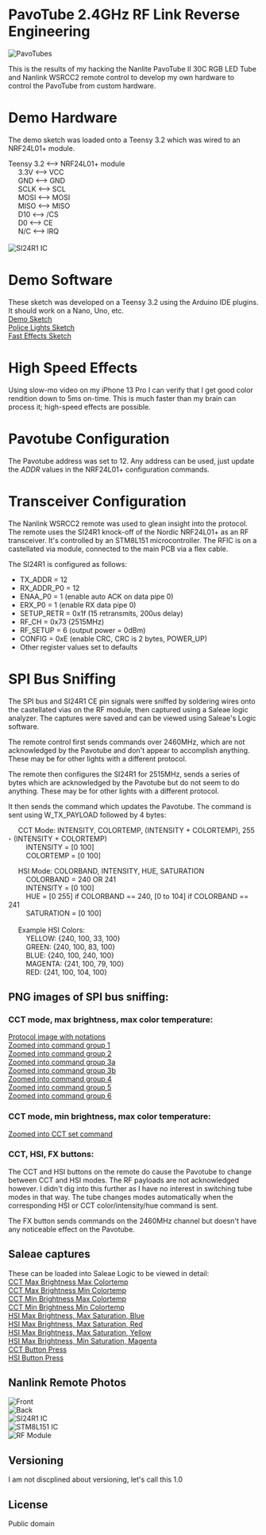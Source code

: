 # PavoTube 2.4GHz RF Link Reverse Engineering

![PavoTubes](photos/pavotubes2.jpg)<br />

This is the results of my hacking the Nanlite PavoTube II 30C RGB LED Tube and Nanlink WSRCC2 remote control to develop my own hardware to control the PavoTube from custom hardware.

# Demo Hardware
The demo sketch was loaded onto a Teensy 3.2 which was wired to an NRF24L01+ module.<br />

Teensy 3.2  <--> NRF24L01+ module<br />
&nbsp;&nbsp;&nbsp;&nbsp;  3.3V <--> VCC<br />
&nbsp;&nbsp;&nbsp;&nbsp;  GND  <--> GND<br />
&nbsp;&nbsp;&nbsp;&nbsp;  SCLK <--> SCL<br />
&nbsp;&nbsp;&nbsp;&nbsp;  MOSI <--> MOSI<br />
&nbsp;&nbsp;&nbsp;&nbsp;  MISO <--> MISO<br />
&nbsp;&nbsp;&nbsp;&nbsp;  D10  <--> /CS<br />
&nbsp;&nbsp;&nbsp;&nbsp;  D0   <--> CE<br />
&nbsp;&nbsp;&nbsp;&nbsp;  N/C  <--> IRQ<br />
<br />
![SI24R1 IC](photos/demo_hardware.jpg)<br />

# Demo Software
These sketch was developed on a Teensy 3.2 using the Arduino IDE plugins. It should work on a Nano, Uno, etc.<br />
[Demo Sketch](pavotube_demo_sketch/pavotube_demo_sketch.ino)<br />
[Police Lights Sketch](police_lights_effect/police_lights_effect.ino)<br />
[Fast Effects Sketch](fastest_effects/fastest_effects.ino)

# High Speed Effects
Using slow-mo video on my iPhone 13 Pro I can verify that I get good color rendition down to 5ms on-time. This is much faster than my brain can process it; high-speed effects are possible.

# Pavotube Configuration
The Pavotube address was set to 12. Any address can be used, just update the *ADDR* values in the NRF24L01+ configuration commands.

# Transceiver Configuration

The Nanlink WSRCC2 remote was used to glean insight into the protocol. The remote uses the SI24R1 knock-off of the Nordic NRF24L01+ as an RF transceiver. It's controlled by an STM8L151 microcontroller. The RFIC is on a castellated via module, connected to the main PCB via a flex cable.<br />

The SI24R1 is configured as follows:
- TX_ADDR = 12<br />
- RX_ADDR_P0 = 12<br />
- ENAA_P0 = 1 (enable auto ACK on data pipe 0)<br />
- ERX_P0 = 1 (enable RX data pipe 0)<br />
- SETUP_RETR = 0x1f (15 retransmits, 200us delay)<br />
- RF_CH = 0x73 (2515MHz)<br />
- RF_SETUP = 6 (output power = 0dBm)<br />
- CONFIG = 0xE (enable CRC, CRC is 2 bytes, POWER_UP)<br />
- Other register values set to defaults<br />

# SPI Bus Sniffing

The SPI bus and SI24R1 CE pin signals were sniffed by soldering wires onto the castellated vias on the RF module, then captured using a Saleae logic analyzer. The captures were saved and can be viewed using Saleae's Logic software.

The remote control first sends commands over 2460MHz, which are not acknowledged by the Pavotube and don't appear to accomplish anything. These may be for other lights with a different protocol.

The remote then configures the SI24R1 for 2515MHz, sends a series of bytes which are acknowledged by the Pavotube but do not seem to do anything. These may be for other lights with a different protocol.

It then sends the command which updates the Pavotube. The command is sent using W_TX_PAYLOAD followed by 4 bytes:

&nbsp;&nbsp;&nbsp;&nbsp;  CCT Mode: INTENSITY, COLORTEMP, (INTENSITY + COLORTEMP), 255 - (INTENSITY + COLORTEMP)<br />
&nbsp;&nbsp;&nbsp;&nbsp;&nbsp;&nbsp;&nbsp;&nbsp;    INTENSITY = [0 100]<br />
&nbsp;&nbsp;&nbsp;&nbsp;&nbsp;&nbsp;&nbsp;&nbsp;    COLORTEMP = [0 100]<br />

&nbsp;&nbsp;&nbsp;&nbsp;  HSI Mode: COLORBAND, INTENSITY, HUE, SATURATION<br />
&nbsp;&nbsp;&nbsp;&nbsp;&nbsp;&nbsp;&nbsp;&nbsp;    COLORBAND = 240 OR 241<br />
&nbsp;&nbsp;&nbsp;&nbsp;&nbsp;&nbsp;&nbsp;&nbsp;    INTENSITY = [0 100]<br />
&nbsp;&nbsp;&nbsp;&nbsp;&nbsp;&nbsp;&nbsp;&nbsp;    HUE = [0 255] if COLORBAND == 240, [0 to 104] if COLORBAND == 241<br />
&nbsp;&nbsp;&nbsp;&nbsp;&nbsp;&nbsp;&nbsp;&nbsp;    SATURATION = [0 100]<br />
<br />
&nbsp;&nbsp;&nbsp;&nbsp;  Example HSI Colors:<br />
&nbsp;&nbsp;&nbsp;&nbsp;&nbsp;&nbsp;&nbsp;&nbsp;    YELLOW:  {240, 100, 33, 100}<br />
&nbsp;&nbsp;&nbsp;&nbsp;&nbsp;&nbsp;&nbsp;&nbsp;    GREEN: 	 {240, 100, 83, 100}<br />
&nbsp;&nbsp;&nbsp;&nbsp;&nbsp;&nbsp;&nbsp;&nbsp;    BLUE: 	 {240, 100, 240, 100}<br />
&nbsp;&nbsp;&nbsp;&nbsp;&nbsp;&nbsp;&nbsp;&nbsp;    MAGENTA: {241, 100, 79, 100}<br />
&nbsp;&nbsp;&nbsp;&nbsp;&nbsp;&nbsp;&nbsp;&nbsp;    RED: 	 {241, 100, 104, 100}<br />

## PNG images of SPI bus sniffing:

### CCT mode, max brightness, max color temperature:
[Protocol image with notations](spi_captures/CCT_max_brightness_max_colortemp_overview.png)<br />
[Zoomed into command group 1](spi_captures/CCT_max_brightness_max_colortemp_cmd1.png)<br />
[Zoomed into command group 2](spi_captures/CCT_max_brightness_max_colortemp_cmd2.png)<br />
[Zoomed into command group 3a](spi_captures/CCT_max_brightness_max_colortemp_cmd3a.png)<br />
[Zoomed into command group 3b](spi_captures/CCT_max_brightness_max_colortemp_cmd3b.png)<br />
[Zoomed into command group 4](spi_captures/CCT_max_brightness_max_colortemp_cmd4.png)<br />
[Zoomed into command group 5](spi_captures/CCT_max_brightness_max_colortemp_cmd5.png)<br />
[Zoomed into command group 6](spi_captures/CCT_max_brightness_max_colortemp_cmd6.png)<br />

### CCT mode, min brightness, max color temperature:
[Zoomed into CCT set command](spi_captures/CCT_min_brightness_max_colortemp_cmd.png)

### CCT, HSI, FX buttons:
The CCT and HSI buttons on the remote do cause the Pavotube to change between CCT and HSI modes. The RF payloads are not acknowledged however. I didn't dig into this further as I have no interest in switching tube modes in that way. The tube changes modes automatically when the corresponding HSI or CCT color/intensity/hue command is sent.

The FX button sends commands on the 2460MHz channel but doesn't have any noticeable effect on the Pavotube.

## Saleae captures
These can be loaded into Saleae Logic to be viewed in detail:<br />
[CCT Max Brightness Max Colortemp](spi_captures/CCT_max_brightness_max_colortemp.sal)<br />
[CCT Max Brightness Min Colortemp](spi_captures/CCT_max_brightness_min_colortemp.sal)<br />
[CCT Min Brightness Max Colortemp](spi_captures/CCT_min_brightness_max_colortemp.sal)<br />
[CCT Min Brightness Min Colortemp](spi_captures/CCT_min_brightness_min_colortemp.sal)<br />
[HSI Max Brightness, Max Saturation, Blue](spi_captures/HSI_max_bright_max_sat_color_blue.sal)<br />
[HSI Max Brightness, Max Saturation, Red](spi_captures/HSI_max_bright_max_sat_color_red.sal)<br />
[HSI Max Brightness, Max Saturation, Yellow](spi_captures/HSI_max_bright_max_sat_color_yellow.sal)<br />
[HSI Max Brightness, Min Saturation, Magenta](spi_captures/HSI_max_bright_min_sat_color_magenta.sal)<br />
[CCT Button Press](spi_captures/CCT_Button_Press.sal)<br />
[HSI Button Press](spi_captures/HSI_button_press.sal)<br />

## Nanlink Remote Photos
![Front](photos/nanlink_remote_front.jpg)<br />
![Back](photos/nanlink_remote_back.jpg)<br />
![SI24R1 IC](photos/nanlink_remote_si24r1.jpg)<br />
![STM8L151 IC](photos/nanlink_remote_stm8l151.jpg)<br />
![RF Module](photos/nanlink_remote_rf_module.jpg)<br />

## Versioning

I am not discplined about versioning, let's call this 1.0

## License

Public domain
